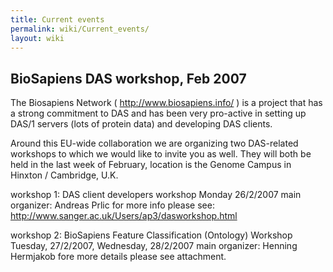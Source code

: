 ```yaml
---
title: Current events
permalink: wiki/Current_events/
layout: wiki
---
```


BioSapiens DAS workshop, Feb 2007
---------------------------------

The Biosapiens Network ( <http://www.biosapiens.info/> ) is a project
that has a strong commitment to DAS and has been very pro-active in
setting up DAS/1 servers (lots of protein data) and developing DAS
clients.

Around this EU-wide collaboration we are organizing two DAS-related
workshops to which we would like to invite you as well. They will both
be held in the last week of February, location is the Genome Campus in
Hinxton / Cambridge, U.K.

workshop 1: DAS client developers workshop Monday 26/2/2007 main
organizer: Andreas Prlic for more info please see:
<http://www.sanger.ac.uk/Users/ap3/dasworkshop.html>

workshop 2: BioSapiens Feature Classification (Ontology) Workshop
Tuesday, 27/2/2007, Wednesday, 28/2/2007 main organizer: Henning
Hermjakob fore more details please see attachment.
